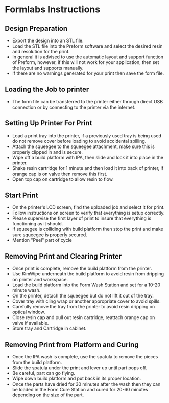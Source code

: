 # Formlabs Instructions

## Design Preparation
- Export the design into an STL file.
- Load the STL file into the Preform software and select the desired resin and resolution for the print.
- In general it is advised to use the automatic layout and support function of Preform, however, if this will not work for your application, then set the layout and supports manually. 
- If there are no warnings generated for your print then save the form file.



## Loading the Job to printer
- The form file can be transferred to the printer either through direct USB connection or by connecting to the printer via the internet.


## Setting Up Printer For Print
- Load a print tray into the printer, if a previously used tray is being used do not remove cover before loading to avoid accidental spilling.
- Attach the squeegee to the squeegee attachment, make sure this is properly clipped in and is secure.
- Wipe off a build platform with IPA, then slide and lock it into place in the printer.
- Shake resin cartridge for 1 minute and then load it into back of printer, if orange cap is on valve then remove this first.
- Open top cap on cartridge to allow resin to flow.

## Start Print
- On the printer's LCD screen, find the uploaded job and select it for print.
- Follow instructions on screen to verify that everything is setup correctly.
- Please supervise the first layer of print to insure that everything is functioning as it should.
- If squeegee is colliding with build platform then stop the print and make sure squeegee is properly secured.
- Mention "Peel" part of cycle

## Removing Print and Clearing Printer
- Once print is complete, remove the build platform from the printer.
- Use KimWipe underneath the build platform to avoid resin from dripping on printer and workspace.
- Load the build platform into the Form Wash Station and set for a 10-20 minute wash.
- On the printer, detach the squeegee but do not lift it out of the tray.
- Cover tray with cling wrap or another appropriate cover to avoid spills.
- Carefully remove the tray from the printer to avoid resin dripping on optical window.
- Close resin cap and pull out resin cartridge, reattach orange cap on valve if available.
- Store tray and Cartridge in cabinet.

## Removing Print from Platform and Curing
- Once the IPA wash is complete, use the spatula to remove the pieces from the build platform.
- Slide the spatula under the print and lever up until part pops off.
- Be careful, part can go flying.
- Wipe down build platform and put back in its proper location.
- Once the parts have dried for 30 minutes after the wash then they can be loaded in the Form Cure Station and cured for 20-60 minutes depending on the size of the part.

